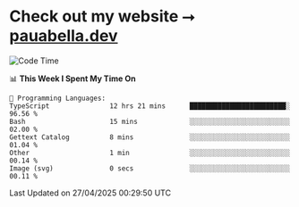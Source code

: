 # Check out my website ⭢ [pauabella.dev](https://pauabella.dev)

<!--START_SECTION:waka-->
![Code Time](http://img.shields.io/badge/Code%20Time-4%2C361%20hrs%2028%20mins-blue)

📊 **This Week I Spent My Time On** 

```text
💬 Programming Languages: 
TypeScript               12 hrs 21 mins      ████████████████████████░   96.56 % 
Bash                     15 mins             ░░░░░░░░░░░░░░░░░░░░░░░░░   02.00 % 
Gettext Catalog          8 mins              ░░░░░░░░░░░░░░░░░░░░░░░░░   01.04 % 
Other                    1 min               ░░░░░░░░░░░░░░░░░░░░░░░░░   00.14 % 
Image (svg)              0 secs              ░░░░░░░░░░░░░░░░░░░░░░░░░   00.11 % 
```


 Last Updated on 27/04/2025 00:29:50 UTC
<!--END_SECTION:waka-->
